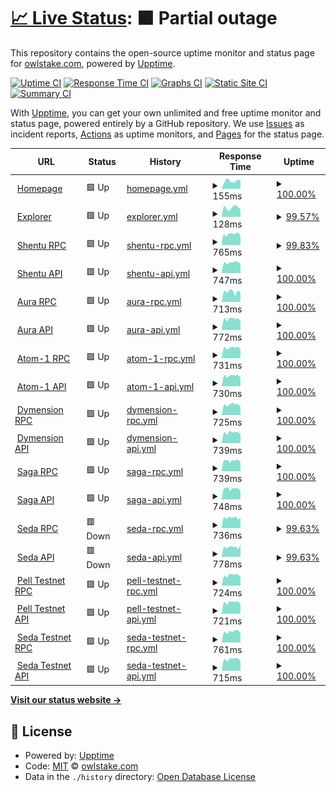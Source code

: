 # [📈 Live Status](https://status.owlstake.com): <!--live status--> **🟧 Partial outage**

This repository contains the open-source uptime monitor and status page for [owlstake.com](https://owlstake.com), powered by [Upptime](https://github.com/upptime/upptime).

[![Uptime CI](https://github.com/owlstake/uptime-status/workflows/Uptime%20CI/badge.svg)](https://github.com/owlstake/uptime-status/actions?query=workflow%3A%22Uptime+CI%22)
[![Response Time CI](https://github.com/owlstake/uptime-status/workflows/Response%20Time%20CI/badge.svg)](https://github.com/owlstake/uptime-status/actions?query=workflow%3A%22Response+Time+CI%22)
[![Graphs CI](https://github.com/owlstake/uptime-status/workflows/Graphs%20CI/badge.svg)](https://github.com/owlstake/uptime-status/actions?query=workflow%3A%22Graphs+CI%22)
[![Static Site CI](https://github.com/owlstake/uptime-status/workflows/Static%20Site%20CI/badge.svg)](https://github.com/owlstake/uptime-status/actions?query=workflow%3A%22Static+Site+CI%22)
[![Summary CI](https://github.com/owlstake/uptime-status/workflows/Summary%20CI/badge.svg)](https://github.com/owlstake/uptime-status/actions?query=workflow%3A%22Summary+CI%22)

With [Upptime](https://upptime.js.org), you can get your own unlimited and free uptime monitor and status page, powered entirely by a GitHub repository. We use [Issues](https://github.com/owlstake/uptime-status/issues) as incident reports, [Actions](https://github.com/owlstake/uptime-status/actions) as uptime monitors, and [Pages](https://status.owlstake.com) for the status page.

<!--start: status pages-->
<!-- This summary is generated by Upptime (https://github.com/upptime/upptime) -->
<!-- Do not edit this manually, your changes will be overwritten -->
<!-- prettier-ignore -->
| URL | Status | History | Response Time | Uptime |
| --- | ------ | ------- | ------------- | ------ |
| <img alt="" src="https://icons.duckduckgo.com/ip3/owlstake.com.ico" height="13"> [Homepage](https://owlstake.com) | 🟩 Up | [homepage.yml](https://github.com/owlstake/uptime-status/commits/HEAD/history/homepage.yml) | <details><summary><img alt="Response time graph" src="./graphs/homepage/response-time-week.png" height="20"> 155ms</summary><br><a href="https://status.owlstake.com/history/homepage"><img alt="Response time 201" src="https://img.shields.io/endpoint?url=https%3A%2F%2Fraw.githubusercontent.com%2Fowlstake%2Fuptime-status%2FHEAD%2Fapi%2Fhomepage%2Fresponse-time.json"></a><br><a href="https://status.owlstake.com/history/homepage"><img alt="24-hour response time 167" src="https://img.shields.io/endpoint?url=https%3A%2F%2Fraw.githubusercontent.com%2Fowlstake%2Fuptime-status%2FHEAD%2Fapi%2Fhomepage%2Fresponse-time-day.json"></a><br><a href="https://status.owlstake.com/history/homepage"><img alt="7-day response time 155" src="https://img.shields.io/endpoint?url=https%3A%2F%2Fraw.githubusercontent.com%2Fowlstake%2Fuptime-status%2FHEAD%2Fapi%2Fhomepage%2Fresponse-time-week.json"></a><br><a href="https://status.owlstake.com/history/homepage"><img alt="30-day response time 173" src="https://img.shields.io/endpoint?url=https%3A%2F%2Fraw.githubusercontent.com%2Fowlstake%2Fuptime-status%2FHEAD%2Fapi%2Fhomepage%2Fresponse-time-month.json"></a><br><a href="https://status.owlstake.com/history/homepage"><img alt="1-year response time 201" src="https://img.shields.io/endpoint?url=https%3A%2F%2Fraw.githubusercontent.com%2Fowlstake%2Fuptime-status%2FHEAD%2Fapi%2Fhomepage%2Fresponse-time-year.json"></a></details> | <details><summary><a href="https://status.owlstake.com/history/homepage">100.00%</a></summary><a href="https://status.owlstake.com/history/homepage"><img alt="All-time uptime 100.00%" src="https://img.shields.io/endpoint?url=https%3A%2F%2Fraw.githubusercontent.com%2Fowlstake%2Fuptime-status%2FHEAD%2Fapi%2Fhomepage%2Fuptime.json"></a><br><a href="https://status.owlstake.com/history/homepage"><img alt="24-hour uptime 100.00%" src="https://img.shields.io/endpoint?url=https%3A%2F%2Fraw.githubusercontent.com%2Fowlstake%2Fuptime-status%2FHEAD%2Fapi%2Fhomepage%2Fuptime-day.json"></a><br><a href="https://status.owlstake.com/history/homepage"><img alt="7-day uptime 100.00%" src="https://img.shields.io/endpoint?url=https%3A%2F%2Fraw.githubusercontent.com%2Fowlstake%2Fuptime-status%2FHEAD%2Fapi%2Fhomepage%2Fuptime-week.json"></a><br><a href="https://status.owlstake.com/history/homepage"><img alt="30-day uptime 100.00%" src="https://img.shields.io/endpoint?url=https%3A%2F%2Fraw.githubusercontent.com%2Fowlstake%2Fuptime-status%2FHEAD%2Fapi%2Fhomepage%2Fuptime-month.json"></a><br><a href="https://status.owlstake.com/history/homepage"><img alt="1-year uptime 100.00%" src="https://img.shields.io/endpoint?url=https%3A%2F%2Fraw.githubusercontent.com%2Fowlstake%2Fuptime-status%2FHEAD%2Fapi%2Fhomepage%2Fuptime-year.json"></a></details>
| <img alt="" src="https://icons.duckduckgo.com/ip3/explorer.owlstake.com.ico" height="13"> [Explorer](https://explorer.owlstake.com) | 🟩 Up | [explorer.yml](https://github.com/owlstake/uptime-status/commits/HEAD/history/explorer.yml) | <details><summary><img alt="Response time graph" src="./graphs/explorer/response-time-week.png" height="20"> 128ms</summary><br><a href="https://status.owlstake.com/history/explorer"><img alt="Response time 164" src="https://img.shields.io/endpoint?url=https%3A%2F%2Fraw.githubusercontent.com%2Fowlstake%2Fuptime-status%2FHEAD%2Fapi%2Fexplorer%2Fresponse-time.json"></a><br><a href="https://status.owlstake.com/history/explorer"><img alt="24-hour response time 102" src="https://img.shields.io/endpoint?url=https%3A%2F%2Fraw.githubusercontent.com%2Fowlstake%2Fuptime-status%2FHEAD%2Fapi%2Fexplorer%2Fresponse-time-day.json"></a><br><a href="https://status.owlstake.com/history/explorer"><img alt="7-day response time 128" src="https://img.shields.io/endpoint?url=https%3A%2F%2Fraw.githubusercontent.com%2Fowlstake%2Fuptime-status%2FHEAD%2Fapi%2Fexplorer%2Fresponse-time-week.json"></a><br><a href="https://status.owlstake.com/history/explorer"><img alt="30-day response time 132" src="https://img.shields.io/endpoint?url=https%3A%2F%2Fraw.githubusercontent.com%2Fowlstake%2Fuptime-status%2FHEAD%2Fapi%2Fexplorer%2Fresponse-time-month.json"></a><br><a href="https://status.owlstake.com/history/explorer"><img alt="1-year response time 164" src="https://img.shields.io/endpoint?url=https%3A%2F%2Fraw.githubusercontent.com%2Fowlstake%2Fuptime-status%2FHEAD%2Fapi%2Fexplorer%2Fresponse-time-year.json"></a></details> | <details><summary><a href="https://status.owlstake.com/history/explorer">99.57%</a></summary><a href="https://status.owlstake.com/history/explorer"><img alt="All-time uptime 99.99%" src="https://img.shields.io/endpoint?url=https%3A%2F%2Fraw.githubusercontent.com%2Fowlstake%2Fuptime-status%2FHEAD%2Fapi%2Fexplorer%2Fuptime.json"></a><br><a href="https://status.owlstake.com/history/explorer"><img alt="24-hour uptime 100.00%" src="https://img.shields.io/endpoint?url=https%3A%2F%2Fraw.githubusercontent.com%2Fowlstake%2Fuptime-status%2FHEAD%2Fapi%2Fexplorer%2Fuptime-day.json"></a><br><a href="https://status.owlstake.com/history/explorer"><img alt="7-day uptime 99.57%" src="https://img.shields.io/endpoint?url=https%3A%2F%2Fraw.githubusercontent.com%2Fowlstake%2Fuptime-status%2FHEAD%2Fapi%2Fexplorer%2Fuptime-week.json"></a><br><a href="https://status.owlstake.com/history/explorer"><img alt="30-day uptime 99.90%" src="https://img.shields.io/endpoint?url=https%3A%2F%2Fraw.githubusercontent.com%2Fowlstake%2Fuptime-status%2FHEAD%2Fapi%2Fexplorer%2Fuptime-month.json"></a><br><a href="https://status.owlstake.com/history/explorer"><img alt="1-year uptime 99.99%" src="https://img.shields.io/endpoint?url=https%3A%2F%2Fraw.githubusercontent.com%2Fowlstake%2Fuptime-status%2FHEAD%2Fapi%2Fexplorer%2Fuptime-year.json"></a></details>
| <img alt="" src="https://icons.duckduckgo.com/ip3/shentu-rpc.owlstake.com.ico" height="13"> [Shentu RPC](https://shentu-rpc.owlstake.com) | 🟩 Up | [shentu-rpc.yml](https://github.com/owlstake/uptime-status/commits/HEAD/history/shentu-rpc.yml) | <details><summary><img alt="Response time graph" src="./graphs/shentu-rpc/response-time-week.png" height="20"> 765ms</summary><br><a href="https://status.owlstake.com/history/shentu-rpc"><img alt="Response time 727" src="https://img.shields.io/endpoint?url=https%3A%2F%2Fraw.githubusercontent.com%2Fowlstake%2Fuptime-status%2FHEAD%2Fapi%2Fshentu-rpc%2Fresponse-time.json"></a><br><a href="https://status.owlstake.com/history/shentu-rpc"><img alt="24-hour response time 600" src="https://img.shields.io/endpoint?url=https%3A%2F%2Fraw.githubusercontent.com%2Fowlstake%2Fuptime-status%2FHEAD%2Fapi%2Fshentu-rpc%2Fresponse-time-day.json"></a><br><a href="https://status.owlstake.com/history/shentu-rpc"><img alt="7-day response time 765" src="https://img.shields.io/endpoint?url=https%3A%2F%2Fraw.githubusercontent.com%2Fowlstake%2Fuptime-status%2FHEAD%2Fapi%2Fshentu-rpc%2Fresponse-time-week.json"></a><br><a href="https://status.owlstake.com/history/shentu-rpc"><img alt="30-day response time 742" src="https://img.shields.io/endpoint?url=https%3A%2F%2Fraw.githubusercontent.com%2Fowlstake%2Fuptime-status%2FHEAD%2Fapi%2Fshentu-rpc%2Fresponse-time-month.json"></a><br><a href="https://status.owlstake.com/history/shentu-rpc"><img alt="1-year response time 727" src="https://img.shields.io/endpoint?url=https%3A%2F%2Fraw.githubusercontent.com%2Fowlstake%2Fuptime-status%2FHEAD%2Fapi%2Fshentu-rpc%2Fresponse-time-year.json"></a></details> | <details><summary><a href="https://status.owlstake.com/history/shentu-rpc">99.83%</a></summary><a href="https://status.owlstake.com/history/shentu-rpc"><img alt="All-time uptime 99.98%" src="https://img.shields.io/endpoint?url=https%3A%2F%2Fraw.githubusercontent.com%2Fowlstake%2Fuptime-status%2FHEAD%2Fapi%2Fshentu-rpc%2Fuptime.json"></a><br><a href="https://status.owlstake.com/history/shentu-rpc"><img alt="24-hour uptime 100.00%" src="https://img.shields.io/endpoint?url=https%3A%2F%2Fraw.githubusercontent.com%2Fowlstake%2Fuptime-status%2FHEAD%2Fapi%2Fshentu-rpc%2Fuptime-day.json"></a><br><a href="https://status.owlstake.com/history/shentu-rpc"><img alt="7-day uptime 99.83%" src="https://img.shields.io/endpoint?url=https%3A%2F%2Fraw.githubusercontent.com%2Fowlstake%2Fuptime-status%2FHEAD%2Fapi%2Fshentu-rpc%2Fuptime-week.json"></a><br><a href="https://status.owlstake.com/history/shentu-rpc"><img alt="30-day uptime 99.96%" src="https://img.shields.io/endpoint?url=https%3A%2F%2Fraw.githubusercontent.com%2Fowlstake%2Fuptime-status%2FHEAD%2Fapi%2Fshentu-rpc%2Fuptime-month.json"></a><br><a href="https://status.owlstake.com/history/shentu-rpc"><img alt="1-year uptime 99.98%" src="https://img.shields.io/endpoint?url=https%3A%2F%2Fraw.githubusercontent.com%2Fowlstake%2Fuptime-status%2FHEAD%2Fapi%2Fshentu-rpc%2Fuptime-year.json"></a></details>
| <img alt="" src="https://icons.duckduckgo.com/ip3/shentu-api.owlstake.com.ico" height="13"> [Shentu API](https://shentu-api.owlstake.com) | 🟩 Up | [shentu-api.yml](https://github.com/owlstake/uptime-status/commits/HEAD/history/shentu-api.yml) | <details><summary><img alt="Response time graph" src="./graphs/shentu-api/response-time-week.png" height="20"> 747ms</summary><br><a href="https://status.owlstake.com/history/shentu-api"><img alt="Response time 845" src="https://img.shields.io/endpoint?url=https%3A%2F%2Fraw.githubusercontent.com%2Fowlstake%2Fuptime-status%2FHEAD%2Fapi%2Fshentu-api%2Fresponse-time.json"></a><br><a href="https://status.owlstake.com/history/shentu-api"><img alt="24-hour response time 659" src="https://img.shields.io/endpoint?url=https%3A%2F%2Fraw.githubusercontent.com%2Fowlstake%2Fuptime-status%2FHEAD%2Fapi%2Fshentu-api%2Fresponse-time-day.json"></a><br><a href="https://status.owlstake.com/history/shentu-api"><img alt="7-day response time 747" src="https://img.shields.io/endpoint?url=https%3A%2F%2Fraw.githubusercontent.com%2Fowlstake%2Fuptime-status%2FHEAD%2Fapi%2Fshentu-api%2Fresponse-time-week.json"></a><br><a href="https://status.owlstake.com/history/shentu-api"><img alt="30-day response time 903" src="https://img.shields.io/endpoint?url=https%3A%2F%2Fraw.githubusercontent.com%2Fowlstake%2Fuptime-status%2FHEAD%2Fapi%2Fshentu-api%2Fresponse-time-month.json"></a><br><a href="https://status.owlstake.com/history/shentu-api"><img alt="1-year response time 845" src="https://img.shields.io/endpoint?url=https%3A%2F%2Fraw.githubusercontent.com%2Fowlstake%2Fuptime-status%2FHEAD%2Fapi%2Fshentu-api%2Fresponse-time-year.json"></a></details> | <details><summary><a href="https://status.owlstake.com/history/shentu-api">100.00%</a></summary><a href="https://status.owlstake.com/history/shentu-api"><img alt="All-time uptime 99.98%" src="https://img.shields.io/endpoint?url=https%3A%2F%2Fraw.githubusercontent.com%2Fowlstake%2Fuptime-status%2FHEAD%2Fapi%2Fshentu-api%2Fuptime.json"></a><br><a href="https://status.owlstake.com/history/shentu-api"><img alt="24-hour uptime 100.00%" src="https://img.shields.io/endpoint?url=https%3A%2F%2Fraw.githubusercontent.com%2Fowlstake%2Fuptime-status%2FHEAD%2Fapi%2Fshentu-api%2Fuptime-day.json"></a><br><a href="https://status.owlstake.com/history/shentu-api"><img alt="7-day uptime 100.00%" src="https://img.shields.io/endpoint?url=https%3A%2F%2Fraw.githubusercontent.com%2Fowlstake%2Fuptime-status%2FHEAD%2Fapi%2Fshentu-api%2Fuptime-week.json"></a><br><a href="https://status.owlstake.com/history/shentu-api"><img alt="30-day uptime 99.96%" src="https://img.shields.io/endpoint?url=https%3A%2F%2Fraw.githubusercontent.com%2Fowlstake%2Fuptime-status%2FHEAD%2Fapi%2Fshentu-api%2Fuptime-month.json"></a><br><a href="https://status.owlstake.com/history/shentu-api"><img alt="1-year uptime 99.98%" src="https://img.shields.io/endpoint?url=https%3A%2F%2Fraw.githubusercontent.com%2Fowlstake%2Fuptime-status%2FHEAD%2Fapi%2Fshentu-api%2Fuptime-year.json"></a></details>
| <img alt="" src="https://icons.duckduckgo.com/ip3/aura_6322-2-rpc.owlstake.com.ico" height="13"> [Aura RPC](https://aura_6322-2-rpc.owlstake.com) | 🟩 Up | [aura-rpc.yml](https://github.com/owlstake/uptime-status/commits/HEAD/history/aura-rpc.yml) | <details><summary><img alt="Response time graph" src="./graphs/aura-rpc/response-time-week.png" height="20"> 713ms</summary><br><a href="https://status.owlstake.com/history/aura-rpc"><img alt="Response time 779" src="https://img.shields.io/endpoint?url=https%3A%2F%2Fraw.githubusercontent.com%2Fowlstake%2Fuptime-status%2FHEAD%2Fapi%2Faura-rpc%2Fresponse-time.json"></a><br><a href="https://status.owlstake.com/history/aura-rpc"><img alt="24-hour response time 617" src="https://img.shields.io/endpoint?url=https%3A%2F%2Fraw.githubusercontent.com%2Fowlstake%2Fuptime-status%2FHEAD%2Fapi%2Faura-rpc%2Fresponse-time-day.json"></a><br><a href="https://status.owlstake.com/history/aura-rpc"><img alt="7-day response time 713" src="https://img.shields.io/endpoint?url=https%3A%2F%2Fraw.githubusercontent.com%2Fowlstake%2Fuptime-status%2FHEAD%2Fapi%2Faura-rpc%2Fresponse-time-week.json"></a><br><a href="https://status.owlstake.com/history/aura-rpc"><img alt="30-day response time 772" src="https://img.shields.io/endpoint?url=https%3A%2F%2Fraw.githubusercontent.com%2Fowlstake%2Fuptime-status%2FHEAD%2Fapi%2Faura-rpc%2Fresponse-time-month.json"></a><br><a href="https://status.owlstake.com/history/aura-rpc"><img alt="1-year response time 779" src="https://img.shields.io/endpoint?url=https%3A%2F%2Fraw.githubusercontent.com%2Fowlstake%2Fuptime-status%2FHEAD%2Fapi%2Faura-rpc%2Fresponse-time-year.json"></a></details> | <details><summary><a href="https://status.owlstake.com/history/aura-rpc">100.00%</a></summary><a href="https://status.owlstake.com/history/aura-rpc"><img alt="All-time uptime 99.97%" src="https://img.shields.io/endpoint?url=https%3A%2F%2Fraw.githubusercontent.com%2Fowlstake%2Fuptime-status%2FHEAD%2Fapi%2Faura-rpc%2Fuptime.json"></a><br><a href="https://status.owlstake.com/history/aura-rpc"><img alt="24-hour uptime 100.00%" src="https://img.shields.io/endpoint?url=https%3A%2F%2Fraw.githubusercontent.com%2Fowlstake%2Fuptime-status%2FHEAD%2Fapi%2Faura-rpc%2Fuptime-day.json"></a><br><a href="https://status.owlstake.com/history/aura-rpc"><img alt="7-day uptime 100.00%" src="https://img.shields.io/endpoint?url=https%3A%2F%2Fraw.githubusercontent.com%2Fowlstake%2Fuptime-status%2FHEAD%2Fapi%2Faura-rpc%2Fuptime-week.json"></a><br><a href="https://status.owlstake.com/history/aura-rpc"><img alt="30-day uptime 99.95%" src="https://img.shields.io/endpoint?url=https%3A%2F%2Fraw.githubusercontent.com%2Fowlstake%2Fuptime-status%2FHEAD%2Fapi%2Faura-rpc%2Fuptime-month.json"></a><br><a href="https://status.owlstake.com/history/aura-rpc"><img alt="1-year uptime 99.97%" src="https://img.shields.io/endpoint?url=https%3A%2F%2Fraw.githubusercontent.com%2Fowlstake%2Fuptime-status%2FHEAD%2Fapi%2Faura-rpc%2Fuptime-year.json"></a></details>
| <img alt="" src="https://icons.duckduckgo.com/ip3/aura_6322-2-api.owlstake.com.ico" height="13"> [Aura API](https://aura_6322-2-api.owlstake.com) | 🟩 Up | [aura-api.yml](https://github.com/owlstake/uptime-status/commits/HEAD/history/aura-api.yml) | <details><summary><img alt="Response time graph" src="./graphs/aura-api/response-time-week.png" height="20"> 772ms</summary><br><a href="https://status.owlstake.com/history/aura-api"><img alt="Response time 748" src="https://img.shields.io/endpoint?url=https%3A%2F%2Fraw.githubusercontent.com%2Fowlstake%2Fuptime-status%2FHEAD%2Fapi%2Faura-api%2Fresponse-time.json"></a><br><a href="https://status.owlstake.com/history/aura-api"><img alt="24-hour response time 609" src="https://img.shields.io/endpoint?url=https%3A%2F%2Fraw.githubusercontent.com%2Fowlstake%2Fuptime-status%2FHEAD%2Fapi%2Faura-api%2Fresponse-time-day.json"></a><br><a href="https://status.owlstake.com/history/aura-api"><img alt="7-day response time 772" src="https://img.shields.io/endpoint?url=https%3A%2F%2Fraw.githubusercontent.com%2Fowlstake%2Fuptime-status%2FHEAD%2Fapi%2Faura-api%2Fresponse-time-week.json"></a><br><a href="https://status.owlstake.com/history/aura-api"><img alt="30-day response time 746" src="https://img.shields.io/endpoint?url=https%3A%2F%2Fraw.githubusercontent.com%2Fowlstake%2Fuptime-status%2FHEAD%2Fapi%2Faura-api%2Fresponse-time-month.json"></a><br><a href="https://status.owlstake.com/history/aura-api"><img alt="1-year response time 748" src="https://img.shields.io/endpoint?url=https%3A%2F%2Fraw.githubusercontent.com%2Fowlstake%2Fuptime-status%2FHEAD%2Fapi%2Faura-api%2Fresponse-time-year.json"></a></details> | <details><summary><a href="https://status.owlstake.com/history/aura-api">100.00%</a></summary><a href="https://status.owlstake.com/history/aura-api"><img alt="All-time uptime 99.97%" src="https://img.shields.io/endpoint?url=https%3A%2F%2Fraw.githubusercontent.com%2Fowlstake%2Fuptime-status%2FHEAD%2Fapi%2Faura-api%2Fuptime.json"></a><br><a href="https://status.owlstake.com/history/aura-api"><img alt="24-hour uptime 100.00%" src="https://img.shields.io/endpoint?url=https%3A%2F%2Fraw.githubusercontent.com%2Fowlstake%2Fuptime-status%2FHEAD%2Fapi%2Faura-api%2Fuptime-day.json"></a><br><a href="https://status.owlstake.com/history/aura-api"><img alt="7-day uptime 100.00%" src="https://img.shields.io/endpoint?url=https%3A%2F%2Fraw.githubusercontent.com%2Fowlstake%2Fuptime-status%2FHEAD%2Fapi%2Faura-api%2Fuptime-week.json"></a><br><a href="https://status.owlstake.com/history/aura-api"><img alt="30-day uptime 99.95%" src="https://img.shields.io/endpoint?url=https%3A%2F%2Fraw.githubusercontent.com%2Fowlstake%2Fuptime-status%2FHEAD%2Fapi%2Faura-api%2Fuptime-month.json"></a><br><a href="https://status.owlstake.com/history/aura-api"><img alt="1-year uptime 99.97%" src="https://img.shields.io/endpoint?url=https%3A%2F%2Fraw.githubusercontent.com%2Fowlstake%2Fuptime-status%2FHEAD%2Fapi%2Faura-api%2Fuptime-year.json"></a></details>
| <img alt="" src="https://icons.duckduckgo.com/ip3/atomone-1-rpc.owlstake.com.ico" height="13"> [Atom-1 RPC](https://atomone-1-rpc.owlstake.com) | 🟩 Up | [atom-1-rpc.yml](https://github.com/owlstake/uptime-status/commits/HEAD/history/atom-1-rpc.yml) | <details><summary><img alt="Response time graph" src="./graphs/atom-1-rpc/response-time-week.png" height="20"> 731ms</summary><br><a href="https://status.owlstake.com/history/atom-1-rpc"><img alt="Response time 714" src="https://img.shields.io/endpoint?url=https%3A%2F%2Fraw.githubusercontent.com%2Fowlstake%2Fuptime-status%2FHEAD%2Fapi%2Fatom-1-rpc%2Fresponse-time.json"></a><br><a href="https://status.owlstake.com/history/atom-1-rpc"><img alt="24-hour response time 636" src="https://img.shields.io/endpoint?url=https%3A%2F%2Fraw.githubusercontent.com%2Fowlstake%2Fuptime-status%2FHEAD%2Fapi%2Fatom-1-rpc%2Fresponse-time-day.json"></a><br><a href="https://status.owlstake.com/history/atom-1-rpc"><img alt="7-day response time 731" src="https://img.shields.io/endpoint?url=https%3A%2F%2Fraw.githubusercontent.com%2Fowlstake%2Fuptime-status%2FHEAD%2Fapi%2Fatom-1-rpc%2Fresponse-time-week.json"></a><br><a href="https://status.owlstake.com/history/atom-1-rpc"><img alt="30-day response time 714" src="https://img.shields.io/endpoint?url=https%3A%2F%2Fraw.githubusercontent.com%2Fowlstake%2Fuptime-status%2FHEAD%2Fapi%2Fatom-1-rpc%2Fresponse-time-month.json"></a><br><a href="https://status.owlstake.com/history/atom-1-rpc"><img alt="1-year response time 714" src="https://img.shields.io/endpoint?url=https%3A%2F%2Fraw.githubusercontent.com%2Fowlstake%2Fuptime-status%2FHEAD%2Fapi%2Fatom-1-rpc%2Fresponse-time-year.json"></a></details> | <details><summary><a href="https://status.owlstake.com/history/atom-1-rpc">100.00%</a></summary><a href="https://status.owlstake.com/history/atom-1-rpc"><img alt="All-time uptime 100.00%" src="https://img.shields.io/endpoint?url=https%3A%2F%2Fraw.githubusercontent.com%2Fowlstake%2Fuptime-status%2FHEAD%2Fapi%2Fatom-1-rpc%2Fuptime.json"></a><br><a href="https://status.owlstake.com/history/atom-1-rpc"><img alt="24-hour uptime 100.00%" src="https://img.shields.io/endpoint?url=https%3A%2F%2Fraw.githubusercontent.com%2Fowlstake%2Fuptime-status%2FHEAD%2Fapi%2Fatom-1-rpc%2Fuptime-day.json"></a><br><a href="https://status.owlstake.com/history/atom-1-rpc"><img alt="7-day uptime 100.00%" src="https://img.shields.io/endpoint?url=https%3A%2F%2Fraw.githubusercontent.com%2Fowlstake%2Fuptime-status%2FHEAD%2Fapi%2Fatom-1-rpc%2Fuptime-week.json"></a><br><a href="https://status.owlstake.com/history/atom-1-rpc"><img alt="30-day uptime 100.00%" src="https://img.shields.io/endpoint?url=https%3A%2F%2Fraw.githubusercontent.com%2Fowlstake%2Fuptime-status%2FHEAD%2Fapi%2Fatom-1-rpc%2Fuptime-month.json"></a><br><a href="https://status.owlstake.com/history/atom-1-rpc"><img alt="1-year uptime 100.00%" src="https://img.shields.io/endpoint?url=https%3A%2F%2Fraw.githubusercontent.com%2Fowlstake%2Fuptime-status%2FHEAD%2Fapi%2Fatom-1-rpc%2Fuptime-year.json"></a></details>
| <img alt="" src="https://icons.duckduckgo.com/ip3/atomone-1-api.owlstake.com.ico" height="13"> [Atom-1 API](https://atomone-1-api.owlstake.com) | 🟩 Up | [atom-1-api.yml](https://github.com/owlstake/uptime-status/commits/HEAD/history/atom-1-api.yml) | <details><summary><img alt="Response time graph" src="./graphs/atom-1-api/response-time-week.png" height="20"> 730ms</summary><br><a href="https://status.owlstake.com/history/atom-1-api"><img alt="Response time 716" src="https://img.shields.io/endpoint?url=https%3A%2F%2Fraw.githubusercontent.com%2Fowlstake%2Fuptime-status%2FHEAD%2Fapi%2Fatom-1-api%2Fresponse-time.json"></a><br><a href="https://status.owlstake.com/history/atom-1-api"><img alt="24-hour response time 610" src="https://img.shields.io/endpoint?url=https%3A%2F%2Fraw.githubusercontent.com%2Fowlstake%2Fuptime-status%2FHEAD%2Fapi%2Fatom-1-api%2Fresponse-time-day.json"></a><br><a href="https://status.owlstake.com/history/atom-1-api"><img alt="7-day response time 730" src="https://img.shields.io/endpoint?url=https%3A%2F%2Fraw.githubusercontent.com%2Fowlstake%2Fuptime-status%2FHEAD%2Fapi%2Fatom-1-api%2Fresponse-time-week.json"></a><br><a href="https://status.owlstake.com/history/atom-1-api"><img alt="30-day response time 718" src="https://img.shields.io/endpoint?url=https%3A%2F%2Fraw.githubusercontent.com%2Fowlstake%2Fuptime-status%2FHEAD%2Fapi%2Fatom-1-api%2Fresponse-time-month.json"></a><br><a href="https://status.owlstake.com/history/atom-1-api"><img alt="1-year response time 716" src="https://img.shields.io/endpoint?url=https%3A%2F%2Fraw.githubusercontent.com%2Fowlstake%2Fuptime-status%2FHEAD%2Fapi%2Fatom-1-api%2Fresponse-time-year.json"></a></details> | <details><summary><a href="https://status.owlstake.com/history/atom-1-api">100.00%</a></summary><a href="https://status.owlstake.com/history/atom-1-api"><img alt="All-time uptime 100.00%" src="https://img.shields.io/endpoint?url=https%3A%2F%2Fraw.githubusercontent.com%2Fowlstake%2Fuptime-status%2FHEAD%2Fapi%2Fatom-1-api%2Fuptime.json"></a><br><a href="https://status.owlstake.com/history/atom-1-api"><img alt="24-hour uptime 100.00%" src="https://img.shields.io/endpoint?url=https%3A%2F%2Fraw.githubusercontent.com%2Fowlstake%2Fuptime-status%2FHEAD%2Fapi%2Fatom-1-api%2Fuptime-day.json"></a><br><a href="https://status.owlstake.com/history/atom-1-api"><img alt="7-day uptime 100.00%" src="https://img.shields.io/endpoint?url=https%3A%2F%2Fraw.githubusercontent.com%2Fowlstake%2Fuptime-status%2FHEAD%2Fapi%2Fatom-1-api%2Fuptime-week.json"></a><br><a href="https://status.owlstake.com/history/atom-1-api"><img alt="30-day uptime 100.00%" src="https://img.shields.io/endpoint?url=https%3A%2F%2Fraw.githubusercontent.com%2Fowlstake%2Fuptime-status%2FHEAD%2Fapi%2Fatom-1-api%2Fuptime-month.json"></a><br><a href="https://status.owlstake.com/history/atom-1-api"><img alt="1-year uptime 100.00%" src="https://img.shields.io/endpoint?url=https%3A%2F%2Fraw.githubusercontent.com%2Fowlstake%2Fuptime-status%2FHEAD%2Fapi%2Fatom-1-api%2Fuptime-year.json"></a></details>
| <img alt="" src="https://icons.duckduckgo.com/ip3/dymension_1100-1-rpc.owlstake.com.ico" height="13"> [Dymension RPC](https://dymension_1100-1-rpc.owlstake.com) | 🟩 Up | [dymension-rpc.yml](https://github.com/owlstake/uptime-status/commits/HEAD/history/dymension-rpc.yml) | <details><summary><img alt="Response time graph" src="./graphs/dymension-rpc/response-time-week.png" height="20"> 725ms</summary><br><a href="https://status.owlstake.com/history/dymension-rpc"><img alt="Response time 718" src="https://img.shields.io/endpoint?url=https%3A%2F%2Fraw.githubusercontent.com%2Fowlstake%2Fuptime-status%2FHEAD%2Fapi%2Fdymension-rpc%2Fresponse-time.json"></a><br><a href="https://status.owlstake.com/history/dymension-rpc"><img alt="24-hour response time 568" src="https://img.shields.io/endpoint?url=https%3A%2F%2Fraw.githubusercontent.com%2Fowlstake%2Fuptime-status%2FHEAD%2Fapi%2Fdymension-rpc%2Fresponse-time-day.json"></a><br><a href="https://status.owlstake.com/history/dymension-rpc"><img alt="7-day response time 725" src="https://img.shields.io/endpoint?url=https%3A%2F%2Fraw.githubusercontent.com%2Fowlstake%2Fuptime-status%2FHEAD%2Fapi%2Fdymension-rpc%2Fresponse-time-week.json"></a><br><a href="https://status.owlstake.com/history/dymension-rpc"><img alt="30-day response time 713" src="https://img.shields.io/endpoint?url=https%3A%2F%2Fraw.githubusercontent.com%2Fowlstake%2Fuptime-status%2FHEAD%2Fapi%2Fdymension-rpc%2Fresponse-time-month.json"></a><br><a href="https://status.owlstake.com/history/dymension-rpc"><img alt="1-year response time 718" src="https://img.shields.io/endpoint?url=https%3A%2F%2Fraw.githubusercontent.com%2Fowlstake%2Fuptime-status%2FHEAD%2Fapi%2Fdymension-rpc%2Fresponse-time-year.json"></a></details> | <details><summary><a href="https://status.owlstake.com/history/dymension-rpc">100.00%</a></summary><a href="https://status.owlstake.com/history/dymension-rpc"><img alt="All-time uptime 100.00%" src="https://img.shields.io/endpoint?url=https%3A%2F%2Fraw.githubusercontent.com%2Fowlstake%2Fuptime-status%2FHEAD%2Fapi%2Fdymension-rpc%2Fuptime.json"></a><br><a href="https://status.owlstake.com/history/dymension-rpc"><img alt="24-hour uptime 100.00%" src="https://img.shields.io/endpoint?url=https%3A%2F%2Fraw.githubusercontent.com%2Fowlstake%2Fuptime-status%2FHEAD%2Fapi%2Fdymension-rpc%2Fuptime-day.json"></a><br><a href="https://status.owlstake.com/history/dymension-rpc"><img alt="7-day uptime 100.00%" src="https://img.shields.io/endpoint?url=https%3A%2F%2Fraw.githubusercontent.com%2Fowlstake%2Fuptime-status%2FHEAD%2Fapi%2Fdymension-rpc%2Fuptime-week.json"></a><br><a href="https://status.owlstake.com/history/dymension-rpc"><img alt="30-day uptime 100.00%" src="https://img.shields.io/endpoint?url=https%3A%2F%2Fraw.githubusercontent.com%2Fowlstake%2Fuptime-status%2FHEAD%2Fapi%2Fdymension-rpc%2Fuptime-month.json"></a><br><a href="https://status.owlstake.com/history/dymension-rpc"><img alt="1-year uptime 100.00%" src="https://img.shields.io/endpoint?url=https%3A%2F%2Fraw.githubusercontent.com%2Fowlstake%2Fuptime-status%2FHEAD%2Fapi%2Fdymension-rpc%2Fuptime-year.json"></a></details>
| <img alt="" src="https://icons.duckduckgo.com/ip3/dymension_1100-1-api.owlstake.com.ico" height="13"> [Dymension API](https://dymension_1100-1-api.owlstake.com) | 🟩 Up | [dymension-api.yml](https://github.com/owlstake/uptime-status/commits/HEAD/history/dymension-api.yml) | <details><summary><img alt="Response time graph" src="./graphs/dymension-api/response-time-week.png" height="20"> 739ms</summary><br><a href="https://status.owlstake.com/history/dymension-api"><img alt="Response time 730" src="https://img.shields.io/endpoint?url=https%3A%2F%2Fraw.githubusercontent.com%2Fowlstake%2Fuptime-status%2FHEAD%2Fapi%2Fdymension-api%2Fresponse-time.json"></a><br><a href="https://status.owlstake.com/history/dymension-api"><img alt="24-hour response time 625" src="https://img.shields.io/endpoint?url=https%3A%2F%2Fraw.githubusercontent.com%2Fowlstake%2Fuptime-status%2FHEAD%2Fapi%2Fdymension-api%2Fresponse-time-day.json"></a><br><a href="https://status.owlstake.com/history/dymension-api"><img alt="7-day response time 739" src="https://img.shields.io/endpoint?url=https%3A%2F%2Fraw.githubusercontent.com%2Fowlstake%2Fuptime-status%2FHEAD%2Fapi%2Fdymension-api%2Fresponse-time-week.json"></a><br><a href="https://status.owlstake.com/history/dymension-api"><img alt="30-day response time 730" src="https://img.shields.io/endpoint?url=https%3A%2F%2Fraw.githubusercontent.com%2Fowlstake%2Fuptime-status%2FHEAD%2Fapi%2Fdymension-api%2Fresponse-time-month.json"></a><br><a href="https://status.owlstake.com/history/dymension-api"><img alt="1-year response time 730" src="https://img.shields.io/endpoint?url=https%3A%2F%2Fraw.githubusercontent.com%2Fowlstake%2Fuptime-status%2FHEAD%2Fapi%2Fdymension-api%2Fresponse-time-year.json"></a></details> | <details><summary><a href="https://status.owlstake.com/history/dymension-api">100.00%</a></summary><a href="https://status.owlstake.com/history/dymension-api"><img alt="All-time uptime 100.00%" src="https://img.shields.io/endpoint?url=https%3A%2F%2Fraw.githubusercontent.com%2Fowlstake%2Fuptime-status%2FHEAD%2Fapi%2Fdymension-api%2Fuptime.json"></a><br><a href="https://status.owlstake.com/history/dymension-api"><img alt="24-hour uptime 100.00%" src="https://img.shields.io/endpoint?url=https%3A%2F%2Fraw.githubusercontent.com%2Fowlstake%2Fuptime-status%2FHEAD%2Fapi%2Fdymension-api%2Fuptime-day.json"></a><br><a href="https://status.owlstake.com/history/dymension-api"><img alt="7-day uptime 100.00%" src="https://img.shields.io/endpoint?url=https%3A%2F%2Fraw.githubusercontent.com%2Fowlstake%2Fuptime-status%2FHEAD%2Fapi%2Fdymension-api%2Fuptime-week.json"></a><br><a href="https://status.owlstake.com/history/dymension-api"><img alt="30-day uptime 100.00%" src="https://img.shields.io/endpoint?url=https%3A%2F%2Fraw.githubusercontent.com%2Fowlstake%2Fuptime-status%2FHEAD%2Fapi%2Fdymension-api%2Fuptime-month.json"></a><br><a href="https://status.owlstake.com/history/dymension-api"><img alt="1-year uptime 100.00%" src="https://img.shields.io/endpoint?url=https%3A%2F%2Fraw.githubusercontent.com%2Fowlstake%2Fuptime-status%2FHEAD%2Fapi%2Fdymension-api%2Fuptime-year.json"></a></details>
| <img alt="" src="https://icons.duckduckgo.com/ip3/ssc-1-rpc.owlstake.com.ico" height="13"> [Saga RPC](https://ssc-1-rpc.owlstake.com) | 🟩 Up | [saga-rpc.yml](https://github.com/owlstake/uptime-status/commits/HEAD/history/saga-rpc.yml) | <details><summary><img alt="Response time graph" src="./graphs/saga-rpc/response-time-week.png" height="20"> 739ms</summary><br><a href="https://status.owlstake.com/history/saga-rpc"><img alt="Response time 708" src="https://img.shields.io/endpoint?url=https%3A%2F%2Fraw.githubusercontent.com%2Fowlstake%2Fuptime-status%2FHEAD%2Fapi%2Fsaga-rpc%2Fresponse-time.json"></a><br><a href="https://status.owlstake.com/history/saga-rpc"><img alt="24-hour response time 574" src="https://img.shields.io/endpoint?url=https%3A%2F%2Fraw.githubusercontent.com%2Fowlstake%2Fuptime-status%2FHEAD%2Fapi%2Fsaga-rpc%2Fresponse-time-day.json"></a><br><a href="https://status.owlstake.com/history/saga-rpc"><img alt="7-day response time 739" src="https://img.shields.io/endpoint?url=https%3A%2F%2Fraw.githubusercontent.com%2Fowlstake%2Fuptime-status%2FHEAD%2Fapi%2Fsaga-rpc%2Fresponse-time-week.json"></a><br><a href="https://status.owlstake.com/history/saga-rpc"><img alt="30-day response time 726" src="https://img.shields.io/endpoint?url=https%3A%2F%2Fraw.githubusercontent.com%2Fowlstake%2Fuptime-status%2FHEAD%2Fapi%2Fsaga-rpc%2Fresponse-time-month.json"></a><br><a href="https://status.owlstake.com/history/saga-rpc"><img alt="1-year response time 708" src="https://img.shields.io/endpoint?url=https%3A%2F%2Fraw.githubusercontent.com%2Fowlstake%2Fuptime-status%2FHEAD%2Fapi%2Fsaga-rpc%2Fresponse-time-year.json"></a></details> | <details><summary><a href="https://status.owlstake.com/history/saga-rpc">100.00%</a></summary><a href="https://status.owlstake.com/history/saga-rpc"><img alt="All-time uptime 100.00%" src="https://img.shields.io/endpoint?url=https%3A%2F%2Fraw.githubusercontent.com%2Fowlstake%2Fuptime-status%2FHEAD%2Fapi%2Fsaga-rpc%2Fuptime.json"></a><br><a href="https://status.owlstake.com/history/saga-rpc"><img alt="24-hour uptime 100.00%" src="https://img.shields.io/endpoint?url=https%3A%2F%2Fraw.githubusercontent.com%2Fowlstake%2Fuptime-status%2FHEAD%2Fapi%2Fsaga-rpc%2Fuptime-day.json"></a><br><a href="https://status.owlstake.com/history/saga-rpc"><img alt="7-day uptime 100.00%" src="https://img.shields.io/endpoint?url=https%3A%2F%2Fraw.githubusercontent.com%2Fowlstake%2Fuptime-status%2FHEAD%2Fapi%2Fsaga-rpc%2Fuptime-week.json"></a><br><a href="https://status.owlstake.com/history/saga-rpc"><img alt="30-day uptime 100.00%" src="https://img.shields.io/endpoint?url=https%3A%2F%2Fraw.githubusercontent.com%2Fowlstake%2Fuptime-status%2FHEAD%2Fapi%2Fsaga-rpc%2Fuptime-month.json"></a><br><a href="https://status.owlstake.com/history/saga-rpc"><img alt="1-year uptime 100.00%" src="https://img.shields.io/endpoint?url=https%3A%2F%2Fraw.githubusercontent.com%2Fowlstake%2Fuptime-status%2FHEAD%2Fapi%2Fsaga-rpc%2Fuptime-year.json"></a></details>
| <img alt="" src="https://icons.duckduckgo.com/ip3/ssc-1-api.owlstake.com.ico" height="13"> [Saga API](https://ssc-1-api.owlstake.com) | 🟩 Up | [saga-api.yml](https://github.com/owlstake/uptime-status/commits/HEAD/history/saga-api.yml) | <details><summary><img alt="Response time graph" src="./graphs/saga-api/response-time-week.png" height="20"> 748ms</summary><br><a href="https://status.owlstake.com/history/saga-api"><img alt="Response time 722" src="https://img.shields.io/endpoint?url=https%3A%2F%2Fraw.githubusercontent.com%2Fowlstake%2Fuptime-status%2FHEAD%2Fapi%2Fsaga-api%2Fresponse-time.json"></a><br><a href="https://status.owlstake.com/history/saga-api"><img alt="24-hour response time 618" src="https://img.shields.io/endpoint?url=https%3A%2F%2Fraw.githubusercontent.com%2Fowlstake%2Fuptime-status%2FHEAD%2Fapi%2Fsaga-api%2Fresponse-time-day.json"></a><br><a href="https://status.owlstake.com/history/saga-api"><img alt="7-day response time 748" src="https://img.shields.io/endpoint?url=https%3A%2F%2Fraw.githubusercontent.com%2Fowlstake%2Fuptime-status%2FHEAD%2Fapi%2Fsaga-api%2Fresponse-time-week.json"></a><br><a href="https://status.owlstake.com/history/saga-api"><img alt="30-day response time 729" src="https://img.shields.io/endpoint?url=https%3A%2F%2Fraw.githubusercontent.com%2Fowlstake%2Fuptime-status%2FHEAD%2Fapi%2Fsaga-api%2Fresponse-time-month.json"></a><br><a href="https://status.owlstake.com/history/saga-api"><img alt="1-year response time 722" src="https://img.shields.io/endpoint?url=https%3A%2F%2Fraw.githubusercontent.com%2Fowlstake%2Fuptime-status%2FHEAD%2Fapi%2Fsaga-api%2Fresponse-time-year.json"></a></details> | <details><summary><a href="https://status.owlstake.com/history/saga-api">100.00%</a></summary><a href="https://status.owlstake.com/history/saga-api"><img alt="All-time uptime 100.00%" src="https://img.shields.io/endpoint?url=https%3A%2F%2Fraw.githubusercontent.com%2Fowlstake%2Fuptime-status%2FHEAD%2Fapi%2Fsaga-api%2Fuptime.json"></a><br><a href="https://status.owlstake.com/history/saga-api"><img alt="24-hour uptime 100.00%" src="https://img.shields.io/endpoint?url=https%3A%2F%2Fraw.githubusercontent.com%2Fowlstake%2Fuptime-status%2FHEAD%2Fapi%2Fsaga-api%2Fuptime-day.json"></a><br><a href="https://status.owlstake.com/history/saga-api"><img alt="7-day uptime 100.00%" src="https://img.shields.io/endpoint?url=https%3A%2F%2Fraw.githubusercontent.com%2Fowlstake%2Fuptime-status%2FHEAD%2Fapi%2Fsaga-api%2Fuptime-week.json"></a><br><a href="https://status.owlstake.com/history/saga-api"><img alt="30-day uptime 100.00%" src="https://img.shields.io/endpoint?url=https%3A%2F%2Fraw.githubusercontent.com%2Fowlstake%2Fuptime-status%2FHEAD%2Fapi%2Fsaga-api%2Fuptime-month.json"></a><br><a href="https://status.owlstake.com/history/saga-api"><img alt="1-year uptime 100.00%" src="https://img.shields.io/endpoint?url=https%3A%2F%2Fraw.githubusercontent.com%2Fowlstake%2Fuptime-status%2FHEAD%2Fapi%2Fsaga-api%2Fuptime-year.json"></a></details>
| <img alt="" src="https://icons.duckduckgo.com/ip3/seda-1-rpc.owlstake.com.ico" height="13"> [Seda RPC](https://seda-1-rpc.owlstake.com) | 🟥 Down | [seda-rpc.yml](https://github.com/owlstake/uptime-status/commits/HEAD/history/seda-rpc.yml) | <details><summary><img alt="Response time graph" src="./graphs/seda-rpc/response-time-week.png" height="20"> 736ms</summary><br><a href="https://status.owlstake.com/history/seda-rpc"><img alt="Response time 695" src="https://img.shields.io/endpoint?url=https%3A%2F%2Fraw.githubusercontent.com%2Fowlstake%2Fuptime-status%2FHEAD%2Fapi%2Fseda-rpc%2Fresponse-time.json"></a><br><a href="https://status.owlstake.com/history/seda-rpc"><img alt="24-hour response time 668" src="https://img.shields.io/endpoint?url=https%3A%2F%2Fraw.githubusercontent.com%2Fowlstake%2Fuptime-status%2FHEAD%2Fapi%2Fseda-rpc%2Fresponse-time-day.json"></a><br><a href="https://status.owlstake.com/history/seda-rpc"><img alt="7-day response time 736" src="https://img.shields.io/endpoint?url=https%3A%2F%2Fraw.githubusercontent.com%2Fowlstake%2Fuptime-status%2FHEAD%2Fapi%2Fseda-rpc%2Fresponse-time-week.json"></a><br><a href="https://status.owlstake.com/history/seda-rpc"><img alt="30-day response time 718" src="https://img.shields.io/endpoint?url=https%3A%2F%2Fraw.githubusercontent.com%2Fowlstake%2Fuptime-status%2FHEAD%2Fapi%2Fseda-rpc%2Fresponse-time-month.json"></a><br><a href="https://status.owlstake.com/history/seda-rpc"><img alt="1-year response time 695" src="https://img.shields.io/endpoint?url=https%3A%2F%2Fraw.githubusercontent.com%2Fowlstake%2Fuptime-status%2FHEAD%2Fapi%2Fseda-rpc%2Fresponse-time-year.json"></a></details> | <details><summary><a href="https://status.owlstake.com/history/seda-rpc">99.63%</a></summary><a href="https://status.owlstake.com/history/seda-rpc"><img alt="All-time uptime 99.87%" src="https://img.shields.io/endpoint?url=https%3A%2F%2Fraw.githubusercontent.com%2Fowlstake%2Fuptime-status%2FHEAD%2Fapi%2Fseda-rpc%2Fuptime.json"></a><br><a href="https://status.owlstake.com/history/seda-rpc"><img alt="24-hour uptime 97.42%" src="https://img.shields.io/endpoint?url=https%3A%2F%2Fraw.githubusercontent.com%2Fowlstake%2Fuptime-status%2FHEAD%2Fapi%2Fseda-rpc%2Fuptime-day.json"></a><br><a href="https://status.owlstake.com/history/seda-rpc"><img alt="7-day uptime 99.63%" src="https://img.shields.io/endpoint?url=https%3A%2F%2Fraw.githubusercontent.com%2Fowlstake%2Fuptime-status%2FHEAD%2Fapi%2Fseda-rpc%2Fuptime-week.json"></a><br><a href="https://status.owlstake.com/history/seda-rpc"><img alt="30-day uptime 99.92%" src="https://img.shields.io/endpoint?url=https%3A%2F%2Fraw.githubusercontent.com%2Fowlstake%2Fuptime-status%2FHEAD%2Fapi%2Fseda-rpc%2Fuptime-month.json"></a><br><a href="https://status.owlstake.com/history/seda-rpc"><img alt="1-year uptime 99.87%" src="https://img.shields.io/endpoint?url=https%3A%2F%2Fraw.githubusercontent.com%2Fowlstake%2Fuptime-status%2FHEAD%2Fapi%2Fseda-rpc%2Fuptime-year.json"></a></details>
| <img alt="" src="https://icons.duckduckgo.com/ip3/seda-1-api.owlstake.com.ico" height="13"> [Seda API](https://seda-1-api.owlstake.com) | 🟥 Down | [seda-api.yml](https://github.com/owlstake/uptime-status/commits/HEAD/history/seda-api.yml) | <details><summary><img alt="Response time graph" src="./graphs/seda-api/response-time-week.png" height="20"> 778ms</summary><br><a href="https://status.owlstake.com/history/seda-api"><img alt="Response time 739" src="https://img.shields.io/endpoint?url=https%3A%2F%2Fraw.githubusercontent.com%2Fowlstake%2Fuptime-status%2FHEAD%2Fapi%2Fseda-api%2Fresponse-time.json"></a><br><a href="https://status.owlstake.com/history/seda-api"><img alt="24-hour response time 777" src="https://img.shields.io/endpoint?url=https%3A%2F%2Fraw.githubusercontent.com%2Fowlstake%2Fuptime-status%2FHEAD%2Fapi%2Fseda-api%2Fresponse-time-day.json"></a><br><a href="https://status.owlstake.com/history/seda-api"><img alt="7-day response time 778" src="https://img.shields.io/endpoint?url=https%3A%2F%2Fraw.githubusercontent.com%2Fowlstake%2Fuptime-status%2FHEAD%2Fapi%2Fseda-api%2Fresponse-time-week.json"></a><br><a href="https://status.owlstake.com/history/seda-api"><img alt="30-day response time 750" src="https://img.shields.io/endpoint?url=https%3A%2F%2Fraw.githubusercontent.com%2Fowlstake%2Fuptime-status%2FHEAD%2Fapi%2Fseda-api%2Fresponse-time-month.json"></a><br><a href="https://status.owlstake.com/history/seda-api"><img alt="1-year response time 739" src="https://img.shields.io/endpoint?url=https%3A%2F%2Fraw.githubusercontent.com%2Fowlstake%2Fuptime-status%2FHEAD%2Fapi%2Fseda-api%2Fresponse-time-year.json"></a></details> | <details><summary><a href="https://status.owlstake.com/history/seda-api">99.63%</a></summary><a href="https://status.owlstake.com/history/seda-api"><img alt="All-time uptime 99.87%" src="https://img.shields.io/endpoint?url=https%3A%2F%2Fraw.githubusercontent.com%2Fowlstake%2Fuptime-status%2FHEAD%2Fapi%2Fseda-api%2Fuptime.json"></a><br><a href="https://status.owlstake.com/history/seda-api"><img alt="24-hour uptime 97.43%" src="https://img.shields.io/endpoint?url=https%3A%2F%2Fraw.githubusercontent.com%2Fowlstake%2Fuptime-status%2FHEAD%2Fapi%2Fseda-api%2Fuptime-day.json"></a><br><a href="https://status.owlstake.com/history/seda-api"><img alt="7-day uptime 99.63%" src="https://img.shields.io/endpoint?url=https%3A%2F%2Fraw.githubusercontent.com%2Fowlstake%2Fuptime-status%2FHEAD%2Fapi%2Fseda-api%2Fuptime-week.json"></a><br><a href="https://status.owlstake.com/history/seda-api"><img alt="30-day uptime 99.92%" src="https://img.shields.io/endpoint?url=https%3A%2F%2Fraw.githubusercontent.com%2Fowlstake%2Fuptime-status%2FHEAD%2Fapi%2Fseda-api%2Fuptime-month.json"></a><br><a href="https://status.owlstake.com/history/seda-api"><img alt="1-year uptime 99.87%" src="https://img.shields.io/endpoint?url=https%3A%2F%2Fraw.githubusercontent.com%2Fowlstake%2Fuptime-status%2FHEAD%2Fapi%2Fseda-api%2Fuptime-year.json"></a></details>
| <img alt="" src="https://icons.duckduckgo.com/ip3/ignite_186-1-rpc.owlstake.com.ico" height="13"> [Pell Testnet RPC](https://ignite_186-1-rpc.owlstake.com) | 🟩 Up | [pell-testnet-rpc.yml](https://github.com/owlstake/uptime-status/commits/HEAD/history/pell-testnet-rpc.yml) | <details><summary><img alt="Response time graph" src="./graphs/pell-testnet-rpc/response-time-week.png" height="20"> 724ms</summary><br><a href="https://status.owlstake.com/history/pell-testnet-rpc"><img alt="Response time 795" src="https://img.shields.io/endpoint?url=https%3A%2F%2Fraw.githubusercontent.com%2Fowlstake%2Fuptime-status%2FHEAD%2Fapi%2Fpell-testnet-rpc%2Fresponse-time.json"></a><br><a href="https://status.owlstake.com/history/pell-testnet-rpc"><img alt="24-hour response time 586" src="https://img.shields.io/endpoint?url=https%3A%2F%2Fraw.githubusercontent.com%2Fowlstake%2Fuptime-status%2FHEAD%2Fapi%2Fpell-testnet-rpc%2Fresponse-time-day.json"></a><br><a href="https://status.owlstake.com/history/pell-testnet-rpc"><img alt="7-day response time 724" src="https://img.shields.io/endpoint?url=https%3A%2F%2Fraw.githubusercontent.com%2Fowlstake%2Fuptime-status%2FHEAD%2Fapi%2Fpell-testnet-rpc%2Fresponse-time-week.json"></a><br><a href="https://status.owlstake.com/history/pell-testnet-rpc"><img alt="30-day response time 862" src="https://img.shields.io/endpoint?url=https%3A%2F%2Fraw.githubusercontent.com%2Fowlstake%2Fuptime-status%2FHEAD%2Fapi%2Fpell-testnet-rpc%2Fresponse-time-month.json"></a><br><a href="https://status.owlstake.com/history/pell-testnet-rpc"><img alt="1-year response time 795" src="https://img.shields.io/endpoint?url=https%3A%2F%2Fraw.githubusercontent.com%2Fowlstake%2Fuptime-status%2FHEAD%2Fapi%2Fpell-testnet-rpc%2Fresponse-time-year.json"></a></details> | <details><summary><a href="https://status.owlstake.com/history/pell-testnet-rpc">100.00%</a></summary><a href="https://status.owlstake.com/history/pell-testnet-rpc"><img alt="All-time uptime 100.00%" src="https://img.shields.io/endpoint?url=https%3A%2F%2Fraw.githubusercontent.com%2Fowlstake%2Fuptime-status%2FHEAD%2Fapi%2Fpell-testnet-rpc%2Fuptime.json"></a><br><a href="https://status.owlstake.com/history/pell-testnet-rpc"><img alt="24-hour uptime 100.00%" src="https://img.shields.io/endpoint?url=https%3A%2F%2Fraw.githubusercontent.com%2Fowlstake%2Fuptime-status%2FHEAD%2Fapi%2Fpell-testnet-rpc%2Fuptime-day.json"></a><br><a href="https://status.owlstake.com/history/pell-testnet-rpc"><img alt="7-day uptime 100.00%" src="https://img.shields.io/endpoint?url=https%3A%2F%2Fraw.githubusercontent.com%2Fowlstake%2Fuptime-status%2FHEAD%2Fapi%2Fpell-testnet-rpc%2Fuptime-week.json"></a><br><a href="https://status.owlstake.com/history/pell-testnet-rpc"><img alt="30-day uptime 100.00%" src="https://img.shields.io/endpoint?url=https%3A%2F%2Fraw.githubusercontent.com%2Fowlstake%2Fuptime-status%2FHEAD%2Fapi%2Fpell-testnet-rpc%2Fuptime-month.json"></a><br><a href="https://status.owlstake.com/history/pell-testnet-rpc"><img alt="1-year uptime 100.00%" src="https://img.shields.io/endpoint?url=https%3A%2F%2Fraw.githubusercontent.com%2Fowlstake%2Fuptime-status%2FHEAD%2Fapi%2Fpell-testnet-rpc%2Fuptime-year.json"></a></details>
| <img alt="" src="https://icons.duckduckgo.com/ip3/ignite_186-1-api.owlstake.com.ico" height="13"> [Pell Testnet API](https://ignite_186-1-api.owlstake.com) | 🟩 Up | [pell-testnet-api.yml](https://github.com/owlstake/uptime-status/commits/HEAD/history/pell-testnet-api.yml) | <details><summary><img alt="Response time graph" src="./graphs/pell-testnet-api/response-time-week.png" height="20"> 721ms</summary><br><a href="https://status.owlstake.com/history/pell-testnet-api"><img alt="Response time 707" src="https://img.shields.io/endpoint?url=https%3A%2F%2Fraw.githubusercontent.com%2Fowlstake%2Fuptime-status%2FHEAD%2Fapi%2Fpell-testnet-api%2Fresponse-time.json"></a><br><a href="https://status.owlstake.com/history/pell-testnet-api"><img alt="24-hour response time 616" src="https://img.shields.io/endpoint?url=https%3A%2F%2Fraw.githubusercontent.com%2Fowlstake%2Fuptime-status%2FHEAD%2Fapi%2Fpell-testnet-api%2Fresponse-time-day.json"></a><br><a href="https://status.owlstake.com/history/pell-testnet-api"><img alt="7-day response time 721" src="https://img.shields.io/endpoint?url=https%3A%2F%2Fraw.githubusercontent.com%2Fowlstake%2Fuptime-status%2FHEAD%2Fapi%2Fpell-testnet-api%2Fresponse-time-week.json"></a><br><a href="https://status.owlstake.com/history/pell-testnet-api"><img alt="30-day response time 712" src="https://img.shields.io/endpoint?url=https%3A%2F%2Fraw.githubusercontent.com%2Fowlstake%2Fuptime-status%2FHEAD%2Fapi%2Fpell-testnet-api%2Fresponse-time-month.json"></a><br><a href="https://status.owlstake.com/history/pell-testnet-api"><img alt="1-year response time 707" src="https://img.shields.io/endpoint?url=https%3A%2F%2Fraw.githubusercontent.com%2Fowlstake%2Fuptime-status%2FHEAD%2Fapi%2Fpell-testnet-api%2Fresponse-time-year.json"></a></details> | <details><summary><a href="https://status.owlstake.com/history/pell-testnet-api">100.00%</a></summary><a href="https://status.owlstake.com/history/pell-testnet-api"><img alt="All-time uptime 100.00%" src="https://img.shields.io/endpoint?url=https%3A%2F%2Fraw.githubusercontent.com%2Fowlstake%2Fuptime-status%2FHEAD%2Fapi%2Fpell-testnet-api%2Fuptime.json"></a><br><a href="https://status.owlstake.com/history/pell-testnet-api"><img alt="24-hour uptime 100.00%" src="https://img.shields.io/endpoint?url=https%3A%2F%2Fraw.githubusercontent.com%2Fowlstake%2Fuptime-status%2FHEAD%2Fapi%2Fpell-testnet-api%2Fuptime-day.json"></a><br><a href="https://status.owlstake.com/history/pell-testnet-api"><img alt="7-day uptime 100.00%" src="https://img.shields.io/endpoint?url=https%3A%2F%2Fraw.githubusercontent.com%2Fowlstake%2Fuptime-status%2FHEAD%2Fapi%2Fpell-testnet-api%2Fuptime-week.json"></a><br><a href="https://status.owlstake.com/history/pell-testnet-api"><img alt="30-day uptime 100.00%" src="https://img.shields.io/endpoint?url=https%3A%2F%2Fraw.githubusercontent.com%2Fowlstake%2Fuptime-status%2FHEAD%2Fapi%2Fpell-testnet-api%2Fuptime-month.json"></a><br><a href="https://status.owlstake.com/history/pell-testnet-api"><img alt="1-year uptime 100.00%" src="https://img.shields.io/endpoint?url=https%3A%2F%2Fraw.githubusercontent.com%2Fowlstake%2Fuptime-status%2FHEAD%2Fapi%2Fpell-testnet-api%2Fuptime-year.json"></a></details>
| <img alt="" src="https://icons.duckduckgo.com/ip3/seda-1-testnet-rpc.owlstake.com.ico" height="13"> [Seda Testnet RPC](https://seda-1-testnet-rpc.owlstake.com) | 🟩 Up | [seda-testnet-rpc.yml](https://github.com/owlstake/uptime-status/commits/HEAD/history/seda-testnet-rpc.yml) | <details><summary><img alt="Response time graph" src="./graphs/seda-testnet-rpc/response-time-week.png" height="20"> 761ms</summary><br><a href="https://status.owlstake.com/history/seda-testnet-rpc"><img alt="Response time 702" src="https://img.shields.io/endpoint?url=https%3A%2F%2Fraw.githubusercontent.com%2Fowlstake%2Fuptime-status%2FHEAD%2Fapi%2Fseda-testnet-rpc%2Fresponse-time.json"></a><br><a href="https://status.owlstake.com/history/seda-testnet-rpc"><img alt="24-hour response time 632" src="https://img.shields.io/endpoint?url=https%3A%2F%2Fraw.githubusercontent.com%2Fowlstake%2Fuptime-status%2FHEAD%2Fapi%2Fseda-testnet-rpc%2Fresponse-time-day.json"></a><br><a href="https://status.owlstake.com/history/seda-testnet-rpc"><img alt="7-day response time 761" src="https://img.shields.io/endpoint?url=https%3A%2F%2Fraw.githubusercontent.com%2Fowlstake%2Fuptime-status%2FHEAD%2Fapi%2Fseda-testnet-rpc%2Fresponse-time-week.json"></a><br><a href="https://status.owlstake.com/history/seda-testnet-rpc"><img alt="30-day response time 708" src="https://img.shields.io/endpoint?url=https%3A%2F%2Fraw.githubusercontent.com%2Fowlstake%2Fuptime-status%2FHEAD%2Fapi%2Fseda-testnet-rpc%2Fresponse-time-month.json"></a><br><a href="https://status.owlstake.com/history/seda-testnet-rpc"><img alt="1-year response time 702" src="https://img.shields.io/endpoint?url=https%3A%2F%2Fraw.githubusercontent.com%2Fowlstake%2Fuptime-status%2FHEAD%2Fapi%2Fseda-testnet-rpc%2Fresponse-time-year.json"></a></details> | <details><summary><a href="https://status.owlstake.com/history/seda-testnet-rpc">100.00%</a></summary><a href="https://status.owlstake.com/history/seda-testnet-rpc"><img alt="All-time uptime 99.96%" src="https://img.shields.io/endpoint?url=https%3A%2F%2Fraw.githubusercontent.com%2Fowlstake%2Fuptime-status%2FHEAD%2Fapi%2Fseda-testnet-rpc%2Fuptime.json"></a><br><a href="https://status.owlstake.com/history/seda-testnet-rpc"><img alt="24-hour uptime 100.00%" src="https://img.shields.io/endpoint?url=https%3A%2F%2Fraw.githubusercontent.com%2Fowlstake%2Fuptime-status%2FHEAD%2Fapi%2Fseda-testnet-rpc%2Fuptime-day.json"></a><br><a href="https://status.owlstake.com/history/seda-testnet-rpc"><img alt="7-day uptime 100.00%" src="https://img.shields.io/endpoint?url=https%3A%2F%2Fraw.githubusercontent.com%2Fowlstake%2Fuptime-status%2FHEAD%2Fapi%2Fseda-testnet-rpc%2Fuptime-week.json"></a><br><a href="https://status.owlstake.com/history/seda-testnet-rpc"><img alt="30-day uptime 100.00%" src="https://img.shields.io/endpoint?url=https%3A%2F%2Fraw.githubusercontent.com%2Fowlstake%2Fuptime-status%2FHEAD%2Fapi%2Fseda-testnet-rpc%2Fuptime-month.json"></a><br><a href="https://status.owlstake.com/history/seda-testnet-rpc"><img alt="1-year uptime 99.96%" src="https://img.shields.io/endpoint?url=https%3A%2F%2Fraw.githubusercontent.com%2Fowlstake%2Fuptime-status%2FHEAD%2Fapi%2Fseda-testnet-rpc%2Fuptime-year.json"></a></details>
| <img alt="" src="https://icons.duckduckgo.com/ip3/seda-1-testnet-api.owlstake.com.ico" height="13"> [Seda Testnet API](https://seda-1-testnet-api.owlstake.com) | 🟩 Up | [seda-testnet-api.yml](https://github.com/owlstake/uptime-status/commits/HEAD/history/seda-testnet-api.yml) | <details><summary><img alt="Response time graph" src="./graphs/seda-testnet-api/response-time-week.png" height="20"> 715ms</summary><br><a href="https://status.owlstake.com/history/seda-testnet-api"><img alt="Response time 699" src="https://img.shields.io/endpoint?url=https%3A%2F%2Fraw.githubusercontent.com%2Fowlstake%2Fuptime-status%2FHEAD%2Fapi%2Fseda-testnet-api%2Fresponse-time.json"></a><br><a href="https://status.owlstake.com/history/seda-testnet-api"><img alt="24-hour response time 579" src="https://img.shields.io/endpoint?url=https%3A%2F%2Fraw.githubusercontent.com%2Fowlstake%2Fuptime-status%2FHEAD%2Fapi%2Fseda-testnet-api%2Fresponse-time-day.json"></a><br><a href="https://status.owlstake.com/history/seda-testnet-api"><img alt="7-day response time 715" src="https://img.shields.io/endpoint?url=https%3A%2F%2Fraw.githubusercontent.com%2Fowlstake%2Fuptime-status%2FHEAD%2Fapi%2Fseda-testnet-api%2Fresponse-time-week.json"></a><br><a href="https://status.owlstake.com/history/seda-testnet-api"><img alt="30-day response time 713" src="https://img.shields.io/endpoint?url=https%3A%2F%2Fraw.githubusercontent.com%2Fowlstake%2Fuptime-status%2FHEAD%2Fapi%2Fseda-testnet-api%2Fresponse-time-month.json"></a><br><a href="https://status.owlstake.com/history/seda-testnet-api"><img alt="1-year response time 699" src="https://img.shields.io/endpoint?url=https%3A%2F%2Fraw.githubusercontent.com%2Fowlstake%2Fuptime-status%2FHEAD%2Fapi%2Fseda-testnet-api%2Fresponse-time-year.json"></a></details> | <details><summary><a href="https://status.owlstake.com/history/seda-testnet-api">100.00%</a></summary><a href="https://status.owlstake.com/history/seda-testnet-api"><img alt="All-time uptime 99.96%" src="https://img.shields.io/endpoint?url=https%3A%2F%2Fraw.githubusercontent.com%2Fowlstake%2Fuptime-status%2FHEAD%2Fapi%2Fseda-testnet-api%2Fuptime.json"></a><br><a href="https://status.owlstake.com/history/seda-testnet-api"><img alt="24-hour uptime 100.00%" src="https://img.shields.io/endpoint?url=https%3A%2F%2Fraw.githubusercontent.com%2Fowlstake%2Fuptime-status%2FHEAD%2Fapi%2Fseda-testnet-api%2Fuptime-day.json"></a><br><a href="https://status.owlstake.com/history/seda-testnet-api"><img alt="7-day uptime 100.00%" src="https://img.shields.io/endpoint?url=https%3A%2F%2Fraw.githubusercontent.com%2Fowlstake%2Fuptime-status%2FHEAD%2Fapi%2Fseda-testnet-api%2Fuptime-week.json"></a><br><a href="https://status.owlstake.com/history/seda-testnet-api"><img alt="30-day uptime 100.00%" src="https://img.shields.io/endpoint?url=https%3A%2F%2Fraw.githubusercontent.com%2Fowlstake%2Fuptime-status%2FHEAD%2Fapi%2Fseda-testnet-api%2Fuptime-month.json"></a><br><a href="https://status.owlstake.com/history/seda-testnet-api"><img alt="1-year uptime 99.96%" src="https://img.shields.io/endpoint?url=https%3A%2F%2Fraw.githubusercontent.com%2Fowlstake%2Fuptime-status%2FHEAD%2Fapi%2Fseda-testnet-api%2Fuptime-year.json"></a></details>

<!--end: status pages-->

[**Visit our status website →**](https://status.owlstake.com)

## 📄 License

- Powered by: [Upptime](https://github.com/upptime/upptime)
- Code: [MIT](./LICENSE) © [owlstake.com](https://owlstake.com)
- Data in the `./history` directory: [Open Database License](https://opendatacommons.org/licenses/odbl/1-0/)
